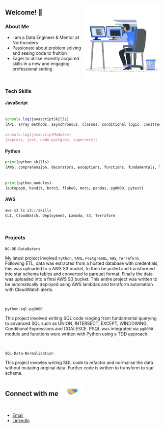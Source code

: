 <picture> <img align="right" src="https://github.com/0xAbdulKhalid/0xAbdulKhalid/raw/main/assets/mdImages/Right_Side.gif" width = 250px></picture>


## Welcome! 👋

### About Me
- I am a Data Engineer & Mentor at Northcoders
- Passionate about problem solving and seeing code to fruition
- Eager to utilise recently acquired skills in a new and engaging professional setting

<br>

### Tech Skills

#### JavaScript

```javascript

console.log(javascriptSkills)
{API, array methods, asynchronous, classes, conditional logic, constructors, functions, fundamentals, error handling, export/import, iteration, postgresql, recursion, regex, TDD};

console.log(javascriptModules)
{express, jest, node-postgres, supertest};

```

#### Python

```python
print(python_skills)
{AWS, comprehension, decorators, exceptions, functions, fundamentals, lambda, mock, OOP, patch, postgresql, pythonic code, SQL, TDD, terraform}


print(python_modules)
{autopep8, bandit, boto3, flake8, moto, pandas, pg8000, pytest}

```

#### AWS

```python
aws s3 ls s3://skills
CLI, CloudWatch, Deployment, Lambda, S3, Terraform

```

<br>


### Projects

`NC-DE-DataBakers`

My latest project involved `Python`, `YAML`, `PostgreSQL`, `AWS`, `Terraform`. Following ETL, data was extracted from a hosted database with credentials, this was uploaded to a AWS S3 bucket, to then be pulled and transformed into star schema tables and converted to parquet format. Finally the data was uploaded into a final AWS S3 bucket. This entire project was written to be automatically deployed using AWS lambdas and terraform automation with CloudWatch alerts. 

<br>

`python-sql-pg8000`

This project involved writing SQL code ranging from fundamental querying to advanced SQL such as UNION, INTERSECT, EXCEPT, WINDOWING, Conditional Expressions and COALESCE. PSQL was integrated via `pg8000` module and functions were written with Python using a TDD approach.

<br>

`SQL-Data-Normalisation`

This project invovles writing SQL code to refactor and normalise the data without mutating original data. Further code is written to transform to star schema.


## <b> Connect with me </b><img src="https://github.com/0xAbdulKhalid/0xAbdulKhalid/raw/main/assets/mdImages/handshake.gif" width ="80">
<br>
<div align='left'>

<ul>
  
<li>
  <a href="mailto:contact.cflee@gmail.com" target="_blank">
    Email
  </a>
</li>

<li>
  <a href="https://www.linkedin.com/in/chon-lee-a386a7246" target="_blank">
    LinkedIn
  </a>
</li>
  


<!--
**choncode/choncode** is a ✨ _special_ ✨ repository because its `README.md` (this file) appears on your GitHub profile.

Here are some ideas to get you started:

- 🔭 I’m currently working on ...
- 🌱 I’m currently learning ...
- 👯 I’m looking to collaborate on ...
- 🤔 I’m looking for help with ...
- 💬 Ask me about ...
- 📫 How to reach me: ...
- 😄 Pronouns: ...
- ⚡ Fun fact: ...
-->
